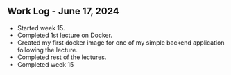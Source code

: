 ## Work Log - June 17, 2024

- Started week 15.
- Completed 1st lecture on Docker.
- Created my first docker image for one of my simple backend application following the lecture.
- Completed rest of the lectures.
- Completed week 15